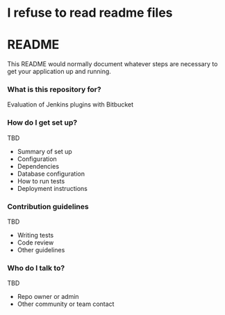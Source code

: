 # I refuse to read readme files
# README #

This README would normally document whatever steps are necessary to get your application up and running.

### What is this repository for? ###

Evaluation of Jenkins plugins with Bitbucket

### How do I get set up? ###
TBD
* Summary of set up
* Configuration
* Dependencies
* Database configuration
* How to run tests
* Deployment instructions

### Contribution guidelines ###
TBD
* Writing tests
* Code review
* Other guidelines

### Who do I talk to? ###
TBD
* Repo owner or admin
* Other community or team contact
